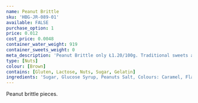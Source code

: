 ```yaml
---
name: Peanut Brittle
sku: 'HBG-JR-089-01'
available: FALSE
purchase_option: 1
price: 0.012
cost_price: 0.0048
container_water_weight: 919
container_sweets_weight: 0
meta_description: 'Peanut Brittle only Ł1.20/100g. Traditional sweets and more at Humbugs Confectionery Store. Specialists in satisfying your sweet tooth!'
type: [Nuts]
colour: [Brown]
contains: [Gluten, Lactose, Nuts, Sugar, Gelatin]
ingredients: 'Sugar, Glucose Syrup, Peanuts Salt, Colours: Caramel, Flavours: Caramel'
---
```

Peanut brittle pieces.